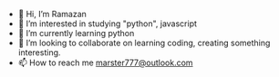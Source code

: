 - 👋 Hi, I’m Ramazan
- 👀 I’m interested in studying "python", javascript
- 🌱 I’m currently learning python 
- 💞️ I’m looking to collaborate on learning coding, creating something interesting.
- 📫 How to reach me marster777@outlook.com 

<!---
Thkazeplov/Thkazeplov is a ✨ special ✨ repository because its `README.md` (this file) appears on your GitHub profile.
You can click the Preview link to take a look at your changes.
--->
